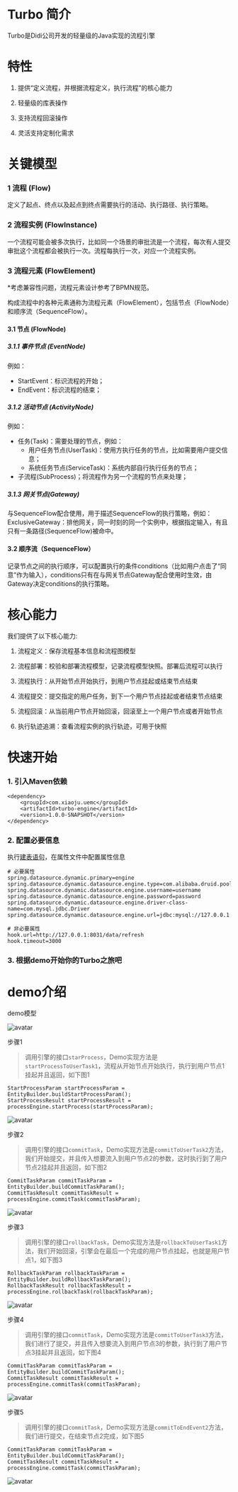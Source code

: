 # Turbo 简介

Turbo是Didi公司开发的轻量级的Java实现的流程引擎

#

# 特性

1. 提供“定义流程，并根据流程定义，执行流程”的核心能力

2. 轻量级的库表操作

3. 支持流程回滚操作

4. 灵活支持定制化需求

#

# 关键模型

### 1 流程 (Flow)

定义了起点、终点以及起点到终点需要执行的活动、执行路径、执行策略。

### 2 流程实例 (FlowInstance)

一个流程可能会被多次执行，比如同一个场景的审批流是一个流程，每次有人提交审批这个流程都会被执行一次。流程每执行一次，对应一个流程实例。

### 3 流程元素 (FlowElement)

*考虑兼容性问题，流程元素设计参考了BPMN规范。

构成流程中的各种元素通称为流程元素（FlowElement），包括节点（FlowNode）和顺序流（SequenceFlow）。

#### 3.1 节点 (FlowNode)

##### 3.1.1 事件节点 (EventNode)

例如：
* StartEvent：标识流程的开始；
* EndEvent：标识流程的结束；

##### 3.1.2 活动节点 (ActivityNode)

例如：
* 任务(Task)：需要处理的节点，例如：
    * 用户任务节点(UserTask)：使用方执行任务的节点，比如需要用户提交信息；
    * 系统任务节点(ServiceTask)：系统内部自行执行任务的节点；
* 子流程(SubProcess)；将流程作为另一个流程的节点来处理；

##### 3.1.3 网关节点(Gateway)

与SequenceFlow配合使用，用于描述SequenceFlow的执行策略，例如：ExclusiveGateway：排他网关，同一时刻的同一个实例中，根据指定输入，有且只有一条路径(SequenceFlow)被命中。

#### 3.2 顺序流（SequenceFlow）

记录节点之间的执行顺序，可以配置执行的条件conditions（比如用户点击了“同意”作为输入），conditions只有在与网关节点Gateway配合使用时生效，由Gateway决定conditions的执行策略。

#

# 核心能力

我们提供了以下核心能力:

1. 流程定义：保存流程基本信息和流程图模型

2. 流程部署：校验和部署流程模型，记录流程模型快照。部署后流程可以执行

3. 流程执行：从开始节点开始执行，到用户节点挂起或结束节点结束

4. 流程提交：提交指定的用户任务，到下一个用户节点挂起或者结束节点结束

5. 流程回滚：从当前用户节点开始回滚，回滚至上一个用户节点或者开始节点

6. 执行轨迹追溯：查看流程实例的执行轨迹，可用于快照

# 快速开始

### 1. 引入Maven依赖

```
<dependency>
    <groupId>com.xiaoju.uemc</groupId>
    <artifactId>turbo-engine</artifactId>
    <version>1.0.0-SNAPSHOT</version>
</dependency>
```

### 2. 配置必要信息

执行[建表语句](turbo-engine/src/main/resources/turbo.db.create/turbo.mysql.sql)，在属性文件中配置属性信息

```
# 必要属性
spring.datasource.dynamic.primary=engine
spring.datasource.dynamic.datasource.engine.type=com.alibaba.druid.pool.DruidDataSource
spring.datasource.dynamic.datasource.engine.username=username
spring.datasource.dynamic.datasource.engine.password=password
spring.datasource.dynamic.datasource.engine.driver-class-name=com.mysql.jdbc.Driver
spring.datasource.dynamic.datasource.engine.url=jdbc:mysql://127.0.0.1:3306/db_engine

# 非必要属性
hook.url=http://127.0.0.1:8031/data/refresh
hook.timeout=3000

```

### 3. 根据demo开始你的Turbo之旅吧

# demo介绍

demo模型

![avatar](file/demo.png)

步骤1

> 调用引擎的接口`starProcess`，Demo实现方法是`startProcessToUserTask1`，流程从开始节点开始执行，执行到用户节点1挂起并且返回，如下图1

```
StartProcessParam startProcessParam = EntityBuilder.buildStartProcessParam();
StartProcessResult startProcessResult = processEngine.startProcess(startProcessParam);
```

![avatar](file/startProcessToUserTask1.png)

步骤2

> 调用引擎的接口`commitTask`，Demo实现方法是`commitToUserTask2`方法，我们开始提交，并且传入想要流入到用户节点2的参数，这时执行到了用户节点2挂起并且返回，如下图2

```
CommitTaskParam commitTaskParam = EntityBuilder.buildCommitTaskParam();
CommitTaskResult commitTaskResult = processEngine.commitTask(commitTaskParam);
```

![avatar](file/commitToUserTask2.png)

步骤3

> 调用引擎的接口`rollbackTask`，Demo实现方法是`rollbackToUserTask1`方法，我们开始回滚，引擎会在最后一个完成的用户节点挂起，也就是用户节点1，如下图3

```
RollbackTaskParam rollbackTaskParam = EntityBuilder.buildRollbackTaskParam();
RollbackTaskResult rollbackTaskResult = processEngine.rollbackTask(rollbackTaskParam);
```

![avatar](file/rollbackToUserTask1.png)

步骤4

> 调用引擎的接口`commitTask`，Demo实现方法是`commitToUserTask3`方法，我们进行了提交，并且传入想要流入到用户节点3的参数，执行到了用户节点3挂起并且返回，如下图4

```
CommitTaskParam commitTaskParam = EntityBuilder.buildCommitTaskParam();
CommitTaskResult commitTaskResult = processEngine.commitTask(commitTaskParam);
```

![avatar](file/commitToUserTask3.png)

步骤5

> 调用引擎的接口`commitTask`，Demo实现方法是`commitToEndEvent2`方法，我们进行提交，在结束节点2完成，如下图5

```
CommitTaskParam commitTaskParam = EntityBuilder.buildCommitTaskParam();
CommitTaskResult commitTaskResult = processEngine.commitTask(commitTaskParam);
```

![avatar](file/commitToEndEvent2.png)
